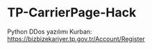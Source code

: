 # TP-CarrierPage-Hack
Python DDos yazılımı 
Kurban: https://bizbizekariyer.tp.gov.tr/Account/Register

